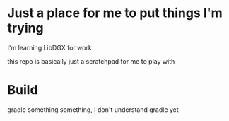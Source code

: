 # Just a place for me to put things I'm trying

I'm learning LibDGX for work

this repo is basically just a scratchpad for me to play with

# Build

gradle something something, I don't understand gradle yet



